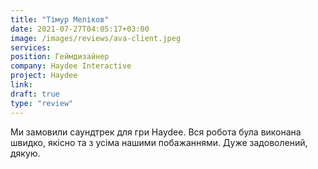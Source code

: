 ```yaml
---
title: "Тімур Меліков"
date: 2021-07-27T04:05:17+03:00
image: /images/reviews/ava-client.jpeg
services:
position: Геймдизайнер
company: Haydee Interactive
project: Haydee
link:
draft: true
type: "review"
---
```


Ми замовили саундтрек для гри Haydee. Вся робота була виконана швидко, якісно та з усіма нашими побажаннями. Дуже задоволений, дякую. 